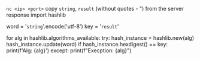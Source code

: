 
`nc <ip> <port>`
copy `string`, `result` (without quotes - ") from the server response
import hashlib

word = '`string`'.encode('utf-8')
key = '`result`'

for alg in hashlib.algorithms_available:
    try:
        hash_instance = hashlib.new(alg)
        hash_instance.update(word)
        if hash_instance.hexdigest() == key:
            print(f'Alg: {alg}')
    except:
        print(f"Execption: {alg}")

